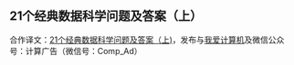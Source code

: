 ## 21个经典数据科学问题及答案（上） ##

合作译文：[21个经典数据科学问题及答案（上)](http://www.52cs.org/?p=1191)，发布与[我爱计算机](http://www.52cs.org)及微信公众号：计算广告（微信号：Comp_Ad）